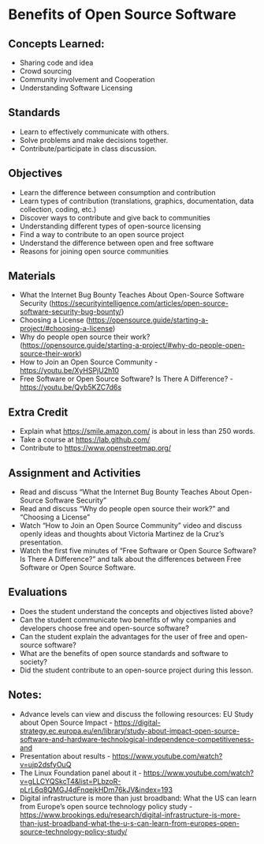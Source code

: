 # Benefits of Open Source Software
## Concepts Learned:
* Sharing code and idea
* Crowd sourcing
* Community involvement and Cooperation
* Understanding Software Licensing

## Standards
* Learn to effectively communicate with others.
* Solve problems and make decisions together.
* Contribute/participate in class discussion.

## Objectives
* Learn the difference between consumption and contribution
* Learn types of contribution (translations, graphics, documentation, data collection, coding, etc.)
* Discover ways to contribute and give back to communities
* Understanding different types of open-source licensing
* Find a way to contribute to an open source project
* Understand the difference between open and free software
* Reasons for joining open source communities

## Materials
* What the Internet Bug Bounty Teaches About Open-Source Software Security (<https://securityintelligence.com/articles/open-source-software-security-bug-bounty/>)
* Choosing a License (<https://opensource.guide/starting-a-project/#choosing-a-license>)
* Why do people open source their work? (<https://opensource.guide/starting-a-project/#why-do-people-open-source-their-work>)
* How to Join an Open Source Community - <https://youtu.be/XyHSPjU2h10> 
* Free Software or Open Source Software? Is There A Difference? - <https://youtu.be/Qyb5KZC7d6s> 

## Extra Credit
* Explain what <https://smile.amazon.com/> is about in less than 250 words.
* Take a course at <https://lab.github.com/>
* Contribute to <https://www.openstreetmap.org/>


## Assignment and Activities
* Read and discuss “What the Internet Bug Bounty Teaches About Open-Source Software Security”
* Read and discuss “Why do people open source their work?” and “Choosing a License”
* Watch “How to Join an Open Source Community” video and discuss openly ideas and thoughts about Victoria Martinez de la Cruz’s presentation.
* Watch the first five minutes of “Free Software or Open Source Software? Is There A Difference?” and talk about the differences between Free Software or Open Source Software.

## Evaluations
* Does the student understand the concepts and objectives listed above?
* Can the student communicate two benefits of why companies and developers choose free and open-source software? 
* Can the student explain the advantages for the user of free and open-source software?
* What are the benefits of open source standards and software to society?
* Did the student contribute to an open-source project during this lesson.

## Notes:
* Advance levels can view and discuss the following resources: EU Study about Open Source Impact - <https://digital-strategy.ec.europa.eu/en/library/study-about-impact-open-source-software-and-hardware-technological-independence-competitiveness-and> 
* Presentation about results - <https://www.youtube.com/watch?v=ujp2dsfyOuQ>
* The Linux Foundation panel about it - https://www.youtube.com/watch?v=gLLCYQSkcT4&list=PLbzoR-pLrL6q8QMGJ4dFnqejkHDm76kJV&index=193
* Digital infrastructure is more than just broadband: What the US can learn from Europe’s open source technology policy study - <https://www.brookings.edu/research/digital-infrastructure-is-more-than-just-broadband-what-the-u-s-can-learn-from-europes-open-source-technology-policy-study/>


